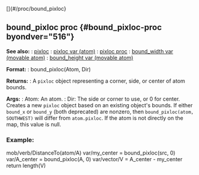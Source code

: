 []{#/proc/bound_pixloc}
  ## bound_pixloc proc {#bound_pixloc-proc byondver="516"}
  **See also:**
  :   [pixloc](ref/pixloc)
  :   [pixloc var (atom)](ref/atom/var/pixloc)
  :   [pixloc proc](ref/proc/pixloc)
  :   [bound_width var (movable atom)](ref/atom/movable/var/bound_width)
  :   [bound_height var (movable atom)](ref/atom/movable/var/bound_height)
  <!-- -->
  **Format:**
  :   bound_pixloc(Atom, Dir)
  <!-- -->
  **Returns:**
  :   A `pixloc` object representing a corner, side, or center of atom
      bounds.
  <!-- -->
  **Args:**
  :   Atom: An atom.
  :   Dir: The side or corner to use, or 0 for center.
  Creates a new `pixloc` object based on an existing object\'s bounds. If
  either `bound_x` or `bound_y` (both deprecated) are nonzero, then
  `bound_pixloc(atom, SOUTHWEST)` will differ from `atom.pixloc`.
  If the atom is not directly on the map, this value is null.
  ### Example:
  mob/verb/DistanceTo(atom/A) var/my_center = bound_pixloc(src, 0)
  var/A_center = bound_pixloc(A, 0) var/vector/V = A_center - my_center
  return length(V)